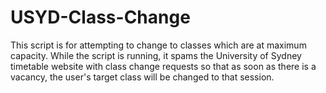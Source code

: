 # USYD-Class-Change
This script is for attempting to change to classes which are at maximum capacity. While the script is running, it spams the University of Sydney timetable website with class change requests so that as soon as there is a vacancy, the user's target class will be changed to that session.
